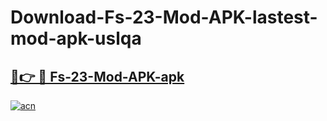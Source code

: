 # Download-Fs-23-Mod-APK-lastest-mod-apk-uslqa

<h2><a href="https://apkcomod.com?title=Fs-23-Mod-APK">🔗👉 🔴 Fs-23-Mod-APK-apk </a></h2>

[![acn](https://github.com/user-attachments/assets/0f9c940e-d8b0-45ae-aac7-cd30a18b3e1c)](https://apkcomod.com?title=Fs-23-Mod-APK)
